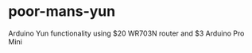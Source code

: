 poor-mans-yun
=============

Arduino Yun functionality using $20 WR703N router and $3 Arduino Pro Mini
